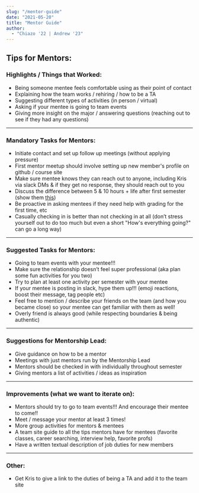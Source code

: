 ```yaml
---
slug: "/mentor-guide"
date: "2021-05-20"
title: "Mentor Guide"
author:
  - "Chiazo '22 | Andrew '23"
---
```


## Tips for Mentors:

### Highlights / Things that Worked:

- Being someone mentee feels comfortable using as their point of contact
- Explaining how the team works / rehiring / how to be a TA
- Suggesting different types of activities (in person / virtual)
- Asking if your mentee is going to team events
- Giving more insight on the major / answering questions (reaching out to see if they had any questions)

---

### Mandatory Tasks for Mentors:

- Initiate contact and set up follow up meetings (without applying pressure)
- First mentor meetup should involve setting up new member's profile on github / course site
- Make sure mentee knows they can reach out to anyone, including Kris via slack DMs & if they get no response, they should reach out to you
- Discuss the difference between 5 & 10 hours + life after first semester (show them [this](https://team.comp110.com/special-teams))
- Be proactive in asking mentees if they need help with grading for the first time, etc
- Casually checking in is better than not checking in at all (don’t stress yourself out to do too much but even a short "How's everything going?" can go a long way)

---

### Suggested Tasks for Mentors:

- Going to team events with your mentee!!!
- Make sure the relationship doesn’t feel super professional (aka plan some fun activities for you two)
- Try to plan at least one activity per semester with your mentee
- If your mentee is posting in slack, hype them up!!! (emoji reactions, boost their message, tag people etc)
- Feel free to mention / describe your friends on the team (and how you became close) so your mentee can get familiar with them as well!
- Overly friend is always good (while respecting boundaries & being authentic)

---

### Suggestions for Mentorship Lead:

- Give guidance on how to be a mentor
- Meetings with just mentors run by the Mentorship Lead
- Mentors should be checked in with individually throughout semester
- Giving mentors a list of activities / ideas as inspiration

---

### Improvements (what we want to iterate on):

- Mentors should try to go to team events!!! And encourage their mentee to come!!
- Meet / message your mentor at least 3 times!
- More group activities for mentors & mentees
- A team site guide to all the tips mentors have for mentees (favorite classes, career searching, interview help, favorite profs)
- Have a written textual description of job duties for new members

---

### Other:

- Get Kris to give a link to the duties of being a TA and add it to the team site
